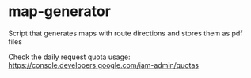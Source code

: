 # map-generator
Script that generates maps with route directions and stores them as pdf files

Check the daily request quota usage: https://console.developers.google.com/iam-admin/quotas
